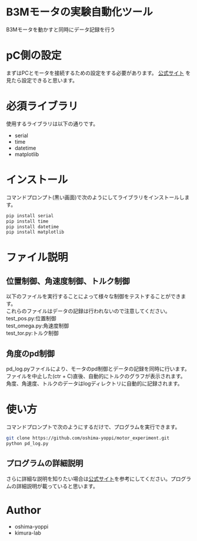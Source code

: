 # B3Mモータの実験自動化ツール
B3Mモータを動かすと同時にデータ記録を行う

# pC側の設定
まずはPCとモータを接続するための設定をする必要があります。
[公式サイト](https://kondo-robot.com/faq/b3m_settings1) を見たら設定できると思います。



# 必須ライブラリ
使用するライブラリは以下の通りです。

* serial
* time
* datetime
* matplotlib

# インストール

コマンドプロンプト(黒い画面)で次のようにしてライブラリをインストールします。

```bash
pip install serial
pip install time
pip install datetime
pip install matplotlib
```
# ファイル説明
## 位置制御、角速度制御、トルク制御
以下のファイルを実行することによって様々な制御をテストすることができます。  
これらのファイルはデータの記録は行われないので注意してください。  
test_pos.py:位置制御  
test_omega.py:角速度制御  
test_tor.py:トルク制御  

## 角度のpd制御
pd_log.pyファイルにより、モータのpd制御とデータの記録を同時に行います。  
ファイルを中止した(ctr + C)直後、自動的にトルクのグラフが表示されます。  
角度、角速度、トルクのデータはlogディレクトリに自動的に記録されます。  



# 使い方

コマンドプロンプトで次のようにするだけで、プログラムを実行できます。

```bash
git clone https://github.com/oshima-yoppi/motor_experiment.git
python pd_log.py
```
## プログラムの詳細説明

さらに詳細な説明を知りたい場合は[公式サイト](https://kondo-robot.com/faq/b3m_tutorial_py1)を参考にしてください。プログラムの詳細説明が載っていると思います。

# Author


* oshima-yoppi
* kimura-lab

